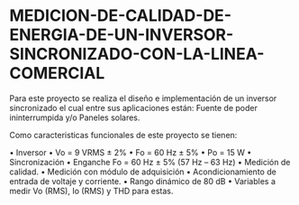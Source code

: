 # MEDICION-DE-CALIDAD-DE-ENERGIA-DE-UN-INVERSOR-SINCRONIZADO-CON-LA-LINEA-COMERCIAL

Para este proyecto se realiza el diseño e implementación de un  inversor sincronizado el cual entre sus aplicaciones están: Fuente de poder ininterrumpida y/o Paneles solares.

Como caracteristicas funcionales de este proyecto se tienen:

•	Inversor
•	Vo = 9 VRMS  ± 2%
•	Fo = 60 Hz ± 5%
•	Po = 15 W
•	Sincronización 
•	Enganche Fo = 60 Hz ± 5% (57 Hz – 63 Hz)
•	Medición de calidad.
•	Medición con módulo de adquisición 
•	Acondicionamiento  de entrada de voltaje y corriente.
•	Rango dinámico de 80 dB
•	Variables a medir Vo (RMS), Io (RMS) y THD para estas. 
